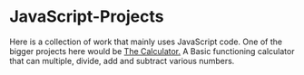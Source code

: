 # JavaScript-Projects

Here is a collection of work that mainly uses JavaScript code. One of the bigger projects here would be [The Calculator.](https://github.com/kurtshall/JavaScript-Projects/tree/master/Calculator) A Basic functioning calculator that can multiple, divide, add and subtract various numbers.

